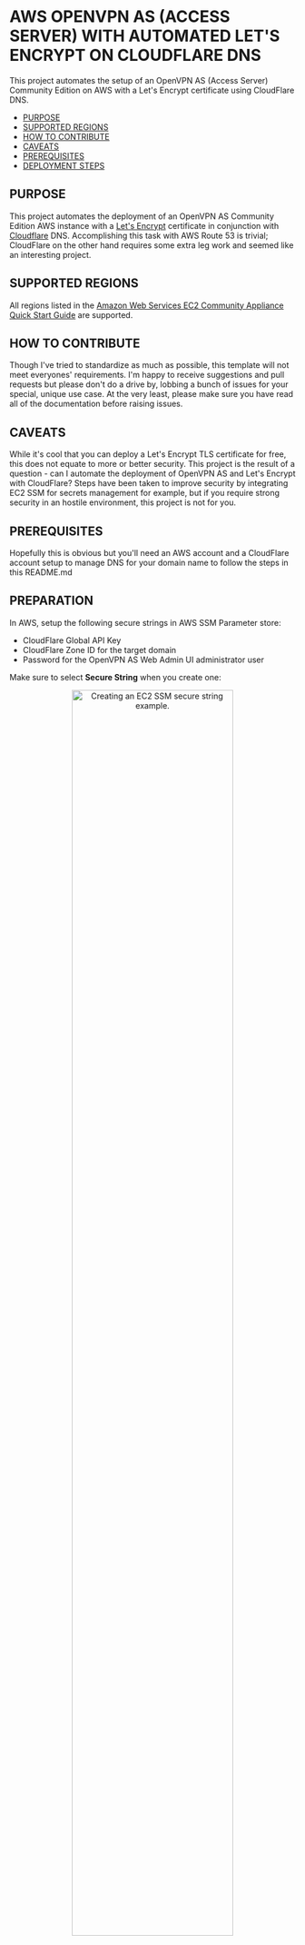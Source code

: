 
# AWS OPENVPN AS (ACCESS SERVER) WITH AUTOMATED LET'S ENCRYPT ON CLOUDFLARE DNS

This project automates the setup of an OpenVPN AS (Access Server) Community Edition on AWS with a Let's Encrypt certificate using CloudFlare DNS.

- [PURPOSE](#purpose)
- [SUPPORTED REGIONS](#supported-regions)
- [HOW TO CONTRIBUTE](#how-to-contribute)
- [CAVEATS](#caveats)
- [PREREQUISITES](#prerequisites)
- [DEPLOYMENT STEPS](#deployment-steps)


## PURPOSE

This project automates the deployment of an OpenVPN AS Community Edition AWS instance with a [Let's Encrypt](https://letsencrypt.org/) certificate in conjunction with [Cloudflare](https://www.cloudflare.com/) DNS. Accomplishing this task with AWS Route 53 is trivial; CloudFlare on the other hand requires some extra leg work and seemed like an interesting project.

## SUPPORTED REGIONS

All regions listed in the [Amazon Web Services EC2 Community Appliance Quick Start Guide](https://docs.openvpn.net/how-to-tutorialsguides/amazon-ec2-appliance-ami-quick-start-guide/) are supported.

## HOW TO CONTRIBUTE

Though I've tried to standardize as much as possible, this template will not meet everyones' requirements. I'm happy to receive suggestions and pull requests but please don't do a drive by, lobbing a bunch of issues for your special, unique use case. At the very least, please make sure you have read all of the documentation before raising issues.

## CAVEATS

While it's cool that you can deploy a Let's Encrypt TLS certificate for free, this does not equate to more or better security. This project is the result of a question - can I automate the deployment of OpenVPN AS and Let's Encrypt with CloudFlare? Steps have been taken to improve security by integrating EC2 SSM for secrets management for example, but if you require strong security in an hostile environment, this project is not for you.

## PREREQUISITES

Hopefully this is obvious but you'll need an AWS account and a CloudFlare account setup to manage DNS for your domain name to follow the steps in this README.md

## PREPARATION

In AWS, setup the following secure strings in AWS SSM Parameter store:

* CloudFlare Global API Key
* CloudFlare Zone ID for the target domain
* Password for the OpenVPN AS Web Admin UI administrator user

Make sure to select **Secure String** when you create one:
<p align="center">
<img src="https://github.com/virtualjj/automated-openvpnas-cloudflare-letsencrypt/blob/master/images/readme/prep-creating-secure-string.jpg" alt="Creating an EC2 SSM secure string example." height="75%" width="75%">
</p>

When you are done, you should have something similar to the screenshot below:
<p align="center">
<img src="https://github.com/virtualjj/automated-openvpnas-cloudflare-letsencrypt/blob/master/images/readme/prep-final-secure-strings-sample.jpg" alt="Sample AWS EC2 SSM secure strings." height="75%" width="75%">
</p>

Also, make sure you don't have any A records in your CloudFlare DNS that might conflict. This tutorial assumes a domain with no other DNS records:

<p align="center">
<img src="https://github.com/virtualjj/automated-openvpnas-cloudflare-letsencrypt/blob/master/images/readme/prep-cf-no-records-sample.jpg" alt="CloudFlare DNS with no records example." height="75%" width="75%">
</p>

## DEPLOYMENT STEPS
